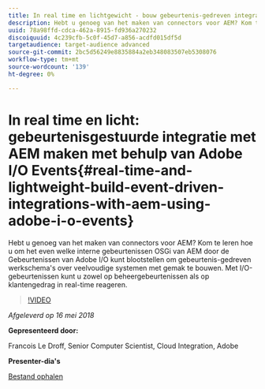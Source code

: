 ```yaml
---
title: In real time en lichtgewicht - bouw gebeurtenis-gedreven integratie met AEM gebruikend de Gebeurtenissen van Adobe I/O
description: Hebt u genoeg van het maken van connectors voor AEM? Kom te leren hoe u om het even welke interne gebeurtenissen OSGi van AEM door de Gebeurtenissen van Adobe I/O kunt blootstellen om gebeurtenis-gedreven werkschema's over veelvoudige systemen met gemak te bouwen. Met I/O-gebeurtenissen kunt u zowel op beheergebeurtenissen als op klantengedrag in real-time reageren.
uuid: 78a98ffd-cdca-462a-8915-fd936a270232
discoiquuid: 4c239cfb-5c0f-45d7-a856-acdfd015df5d
targetaudience: target-audience advanced
source-git-commit: 2bc5d56249e8835884a2eb348083507eb5308076
workflow-type: tm+mt
source-wordcount: '139'
ht-degree: 0%

---
```



# In real time en licht: gebeurtenisgestuurde integratie met AEM maken met behulp van Adobe I/O Events{#real-time-and-lightweight-build-event-driven-integrations-with-aem-using-adobe-i-o-events}

Hebt u genoeg van het maken van connectors voor AEM? Kom te leren hoe u om het even welke interne gebeurtenissen OSGi van AEM door de Gebeurtenissen van Adobe I/O kunt blootstellen om gebeurtenis-gedreven werkschema&#39;s over veelvoudige systemen met gemak te bouwen. Met I/O-gebeurtenissen kunt u zowel op beheergebeurtenissen als op klantengedrag in real-time reageren.

>[!VIDEO](https://video.tv.adobe.com/v/22501/?quality=9)

*Afgeleverd op 16 mei 2018*

**Gepresenteerd door:**

Francois Le Droff, Senior Computer Scientist, Cloud Integration, Adobe

**Presenter-dia&#39;s**

[Bestand ophalen](assets/gem-2018-05-aem-events.pdf)

<!--
[Get back to the Overview](https://helpx.adobe.com/experience-manager/kt/eseminars/gems/aem-index.html)
-->

